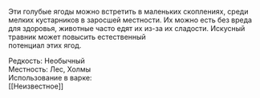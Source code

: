 Эти голубые ягоды можно встретить в маленьких скоплениях, среди мелких кустарников в заросшей местности. Их можно есть без вреда для здоровья, животные часто едят их из-за их сладости. Искусный травник может повысить естественный <br>потенциал этих ягод.

Редкость: Необычный <br>
Местность: Лес, Холмы<br>
Использование в варке:<br>
[[Неизвестное]]<br>